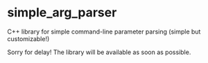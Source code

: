 # simple_arg_parser
C++ library for simple command-line parameter parsing (simple but customizable!)

Sorry for delay! The library will be available as soon as possible.
